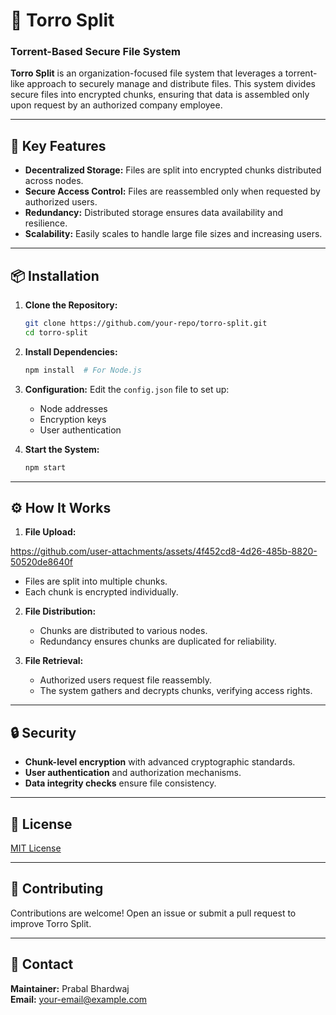 
# 🧩 Torro Split

### Torrent-Based Secure File System

**Torro Split** is an organization-focused file system that leverages a torrent-like approach to securely manage and distribute files. This system divides secure files into encrypted chunks, ensuring that data is assembled only upon request by an authorized company employee.

---

## 🚀 Key Features

- **Decentralized Storage:** Files are split into encrypted chunks distributed across nodes.
- **Secure Access Control:** Files are reassembled only when requested by authorized users.
- **Redundancy:** Distributed storage ensures data availability and resilience.
- **Scalability:** Easily scales to handle large file sizes and increasing users.

---

## 📦 Installation

1. **Clone the Repository:**
   ```bash
   git clone https://github.com/your-repo/torro-split.git
   cd torro-split
   ```

2. **Install Dependencies:**
   ```bash
   npm install  # For Node.js
   ```

3. **Configuration:**
   Edit the `config.json` file to set up:
   - Node addresses
   - Encryption keys
   - User authentication

4. **Start the System:**
   ```bash
   npm start
   ```

---

## ⚙️ How It Works

1. **File Upload:**

https://github.com/user-attachments/assets/4f452cd8-4d26-485b-8820-50520de8640f


   - Files are split into multiple chunks.
   - Each chunk is encrypted individually.

2. **File Distribution:**
   - Chunks are distributed to various nodes.
   - Redundancy ensures chunks are duplicated for reliability.

3. **File Retrieval:**
   - Authorized users request file reassembly.
   - The system gathers and decrypts chunks, verifying access rights.

---

## 🔒 Security

- **Chunk-level encryption** with advanced cryptographic standards.
- **User authentication** and authorization mechanisms.
- **Data integrity checks** ensure file consistency.

---

## 📜 License

[MIT License](LICENSE)

---

## 🤝 Contributing

Contributions are welcome! Open an issue or submit a pull request to improve Torro Split.

---

## 📧 Contact

**Maintainer:** Prabal Bhardwaj  
**Email:** your-email@example.com  




